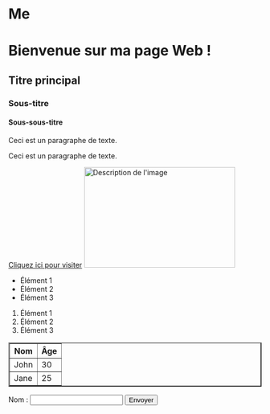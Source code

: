 # Me
<!DOCTYPE html>
<html lang="fr">
  <head>
    <meta charset="UTF-8">
    <meta name="viewport" content="width=device-width, initial-scale=1.0">
    <title>Ma Première Page HTML</title>
  </head>
  <body>
    <h1>Bienvenue sur ma page Web !</h1>
	<h2>Titre principal</h2>
	<h3>Sous-titre</h3>
	<h4>Sous-sous-titre</h4>
    <p>Ceci est un paragraphe de texte.</p>
	<p>Ceci est un paragraphe de texte.</p>
	<a href="https://www.example.com">Cliquez ici pour visiter</a>
	<img src="IMG_20241118_100050.jpg" alt="Description de l'image" width="300" height="200">
	<ul>
	  <li>Élément 1</li>
	  <li>Élément 2</li>
	  <li>Élément 3</li>
	</ul>
	<ol>
	  <li>Élément 1</li>
	  <li>Élément 2</li>
	  <li>Élément 3</li>
	</ol>
	<table border="2">
	  <tr>
        <th>Nom</th>
        <th>Âge</th>
	  </tr>
	  <tr>
        <td>John</td>
        <td>30</td>
	  </tr>
	  <tr>
        <td>Jane</td>
        <td>25</td>
	  </tr>
	</table>
	<form action="/soumettre" method="POST">
	  <label for="nom">Nom :</label>
	  <input type="text" id="nom" name="nom">
	  <input type="submit" value="Envoyer">
	</form>
  </body>
</html>